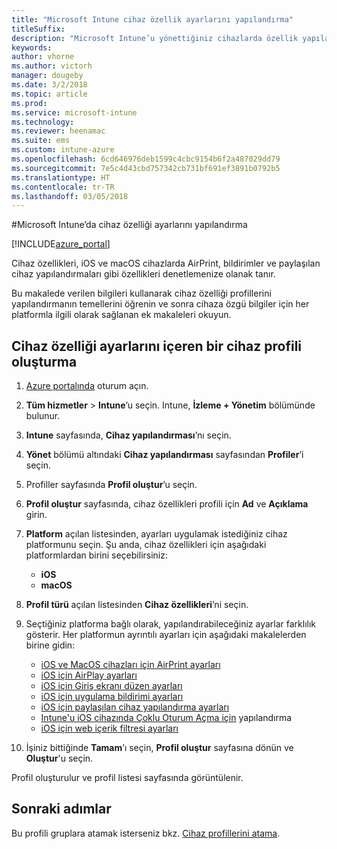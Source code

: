```yaml
---
title: "Microsoft Intune cihaz özellik ayarlarını yapılandırma"
titleSuffix: 
description: "Microsoft Intune’u yönettiğiniz cihazlarda özellik yapılandırmak için kullanmayı öğrenin."
keywords: 
author: vhorne
ms.author: victorh
manager: dougeby
ms.date: 3/2/2018
ms.topic: article
ms.prod: 
ms.service: microsoft-intune
ms.technology: 
ms.reviewer: heenamac
ms.suite: ems
ms.custom: intune-azure
ms.openlocfilehash: 6cd646976deb1599c4cbc9154b6f2a487029dd79
ms.sourcegitcommit: 7e5c4d43cbd757342cb731bf691ef3891b0792b5
ms.translationtype: HT
ms.contentlocale: tr-TR
ms.lasthandoff: 03/05/2018
---
```

#<a name="configure-device-feature-settings-in-microsoft-intune"></a>Microsoft Intune’da cihaz özelliği ayarlarını yapılandırma

[!INCLUDE[azure_portal](./includes/azure_portal.md)]

Cihaz özellikleri, iOS ve macOS cihazlarda AirPrint, bildirimler ve paylaşılan cihaz yapılandırmaları gibi özellikleri denetlemenize olanak tanır.

Bu makalede verilen bilgileri kullanarak cihaz özelliği profillerini yapılandırmanın temellerini öğrenin ve sonra cihaza özgü bilgiler için her platformla ilgili olarak sağlanan ek makaleleri okuyun.

## <a name="create-a-device-profile-containing-device-feature-settings"></a>Cihaz özelliği ayarlarını içeren bir cihaz profili oluşturma

1. [Azure portalında](https://portal.azure.com) oturum açın.
2. **Tüm hizmetler** > **Intune**’u seçin. Intune, **İzleme + Yönetim** bölümünde bulunur.
3. **Intune** sayfasında, **Cihaz yapılandırması**’nı seçin.
2. **Yönet** bölümü altındaki **Cihaz yapılandırması** sayfasından **Profiler**’i seçin.
3. Profiller sayfasında **Profil oluştur**’u seçin.
4. **Profil oluştur** sayfasında, cihaz özellikleri profili için **Ad** ve **Açıklama** girin.
5. **Platform** açılan listesinden, ayarları uygulamak istediğiniz cihaz platformunu seçin. Şu anda, cihaz özellikleri için aşağıdaki platformlardan birini seçebilirsiniz:
    - **iOS**
    - **macOS**
6. **Profil türü** açılan listesinden **Cihaz özellikleri**’ni seçin. 
7. Seçtiğiniz platforma bağlı olarak, yapılandırabileceğiniz ayarlar farklılık gösterir. Her platformun ayrıntılı ayarları için aşağıdaki makalelerden birine gidin:
    - [iOS ve MacOS cihazları için AirPrint ayarları](air-print-settings-ios-macos.md)
    - [iOS için AirPlay ayarları](airplay-settings-ios.md)
    - [iOS için Giriş ekranı düzen ayarları](home-screen-settings-ios.md)
    - [iOS için uygulama bildirimi ayarları](app-notification-settings-ios.md)
    - [iOS için paylaşılan cihaz yapılandırma ayarları](shared-device-settings-ios.md)
    - [Intune'u iOS cihazında Çoklu Oturum Açma için](sso-ios.md) yapılandırma
    - [iOS için web içerik filtresi ayarları](web-content-filter-settings-ios.md)

8. İşiniz bittiğinde **Tamam**’ı seçin, **Profil oluştur** sayfasına dönün ve **Oluştur**'u seçin.

Profil oluşturulur ve profil listesi sayfasında görüntülenir.
## <a name="next-steps"></a>Sonraki adımlar

Bu profili gruplara atamak isterseniz bkz. [Cihaz profillerini atama](device-profile-assign.md).



